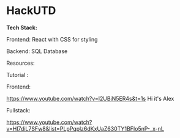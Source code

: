 # HackUTD

**Tech Stack:**

Frontend: React with CSS for styling


Backend: SQL Database


Resources:

Tutorial : 

Frontend:

https://www.youtube.com/watch?v=I2UBjN5ER4s&t=1s
Hi it's Alex


Fullstack:


https://www.youtube.com/watch?v=Hl7diL7SFw8&list=PLpPqplz6dKxUaZ630TY1BFIo5nP-_x-nL
